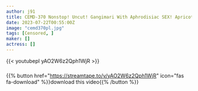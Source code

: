 ```yaml
---
author: j91
title: CEMD-370 Nonstop! Uncut! Gangimari With Aphrodisiac SEX! Apricot Komatsu
date: 2023-07-22T00:55:00Z
image: "cemd370pl.jpg"
tags: [Censored, ]
maker: []
actress: []
---
```



{{< youtubepl yAO2W6z2Qph1WjR >}}
###

{{% button href="https://streamtape.to/v/yAO2W6z2Qph1WjR" icon="fas fa-download" %}}download this video{{% /button %}}

